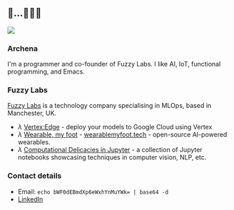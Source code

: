 ## 🐝...🐝🐝🐝

![](https://badges.pufler.dev/visits/archena/archena)

### Archena

I'm a programmer and co-founder of Fuzzy Labs. I like AI, IoT, functional programming, and Emacs.

### Fuzzy Labs

[Fuzzy Labs](https://fuzzylabs.ai) is a technology company specialising in MLOps, based in Manchester, UK.

* *λ* [Vertex:Edge](github.com/fuzzylabs/vertex-edge) - deploy your models to Google Cloud using Vertex
* *λ* [Wearable, my foot](github.com/fuzzylabs/wearable-my-foot) - [wearablemyfoot.tech](https://wearablemyfoot.tech) - open-source AI-powered wearables.
* *λ* [Computational Delicacies in Jupyter](github.com/fuzzylabs/computational-delicacies-jupyter) - a collection of Jupyter notebooks showcasing techniques in computer vision, NLP, etc.

### Contact details

* Email: `echo bWF0dEBmdXp6eWxhYnMuYWk= | base64 -d`
* [LinkedIn](https://www.linkedin.com/in/matt-squire-a19896125)
